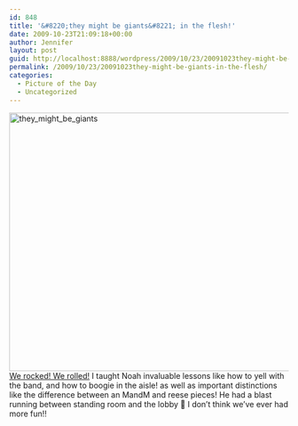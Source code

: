 ```yaml
---
id: 848
title: '&#8220;they might be giants&#8221; in the flesh!'
date: 2009-10-23T21:09:18+00:00
author: Jennifer
layout: post
guid: http://localhost:8888/wordpress/2009/10/23/20091023they-might-be-giants-in-the-flesh/
permalink: /2009/10/23/20091023they-might-be-giants-in-the-flesh/
categories:
  - Picture of the Day
  - Uncategorized
---
```

<img title="they_might_be_giants" height="465" alt="they_might_be_giants" width="950" class="alignleft size-full wp-image-504" src="http://static.squarespace.com/static/50db6bb3e4b015296cd43789/50dfa5b1e4b0dc6320e0b5ea/50dfa5b2e4b0dc6320e0b744/1256362143000/?format=original" />[We rocked! We rolled!](http://www.flickr.com/photos/jenniferandJennifers_photos/sets/72157622655273032/) I taught Noah invaluable lessons like how to yell with the band, and how to boogie in the aisle! as well as important distinctions like the difference between an MandM and reese pieces! He had a blast running between standing room and the lobby 🙂 I don&#8217;t think we&#8217;ve ever had more fun!!